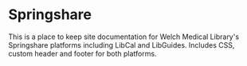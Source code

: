 # Springshare
This is a place to keep site documentation for Welch Medical Library's Springshare platforms including LibCal and LibGuides. Includes CSS, custom header and footer for both platforms.

